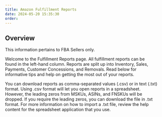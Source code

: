 ```yaml
---
title: Amazon Fulfillment Reports
date: 2024-05-20 15:35:30
order: 
---
```


## Overview

This information pertains to FBA Sellers only.

Welcome to the Fulfillment Reports page. All fulfillment reports can be found in the left-hand column. Reports are split up into Inventory, Sales, Payments, Customer Concessions, and Removals. Read below for informative tips and help on getting the most out of your reports.

You can download reports as comma-separated values (.csv) or in text (.txt) format. Using .csv format will let you open reports in a spreadsheet. However, the leading zeros from MSKUs, ASINs, and FNSKUs will be dropped. If you require the leading zeros, you can download the file in .txt format. For more information on how to import a .txt file, review the help content for the spreadsheet application that you use.
